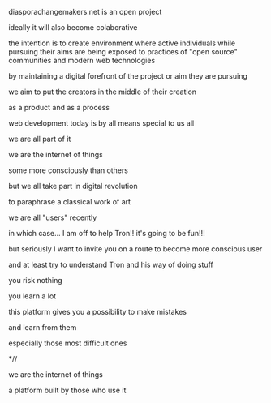 diasporachangemakers.net is an open project 


ideally it will also become colaborative


the intention is to create environment where active individuals while pursuing their aims are being exposed to practices of "open source" communities and modern web technologies 


by maintaining a digital forefront of the project or aim they are pursuing


we aim to put the creators in the middle of their creation


as a product and as a process


web development today is by all means special to us all


we are all part of it


we are the internet of things


some more consciously than others


but we all take part in digital revolution


to paraphrase a classical work of art



we are all "users" recently


in which case... I am off to help Tron!! it's going to be fun!!!


but seriously I want to invite you on a route to become more conscious user


and at least try to understand Tron and his way of doing stuff


you risk nothing


you learn a lot


this platform gives you a possibility to make mistakes


and learn from them


especially those most difficult ones


*//


















we are the internet of things


a platform built by those who use it
